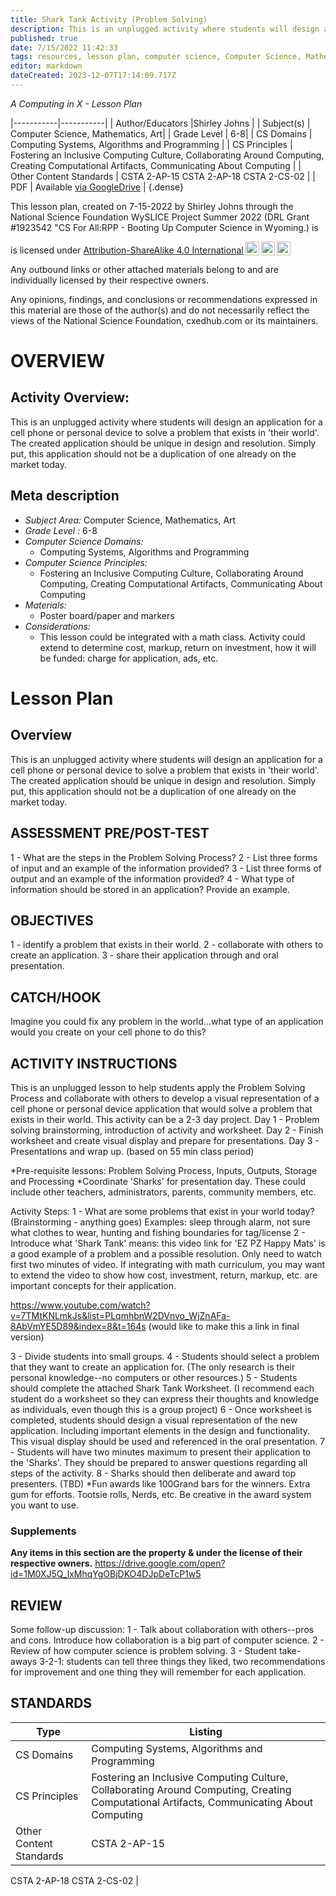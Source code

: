 ```yaml
---
title: Shark Tank Activity (Problem Solving)
description: This is an unplugged activity where students will design an application for a cell phone or personal device to solve a problem that exists in 'their world'.  The created application should be unique in design and resolution. Simply put, this application should not be a duplication of one already on the market today.
published: true
date: 7/15/2022 11:42:33
tags: resources, lesson plan, computer science, Computer Science, Mathematics, Art 
editor: markdown
dateCreated: 2023-12-07T17:14:09.717Z
---
```

*A Computing in X - Lesson Plan*

|-----------|-----------|
| Author/Educators |Shirley Johns |
| Subject(s) | Computer Science, Mathematics, Art|
| Grade Level | 6-8|
| CS Domains | Computing Systems, Algorithms and Programming |
| CS Principles | Fostering an Inclusive Computing Culture, Collaborating Around Computing, Creating Computational Artifacts, Communicating About Computing |
| Other Content Standards | CSTA 2-AP-15
CSTA 2-AP-18
CSTA 2-CS-02 | 
| PDF | Available [via GoogleDrive](https://drive.google.com/open?id=1erNf-_nhUTjrujksCxEvE9L-tK7PT7v5) |
{.dense}






This lesson plan, created on 7-15-2022 by Shirley Johns through the National Science Foundation WySLICE Project Summer 2022 (DRL Grant #1923542 "CS For All:RPP - Booting Up Computer Science in Wyoming.) is  <p xmlns:cc="http://creativecommons.org/ns#" >  is licensed under <a href="http://creativecommons.org/licenses/by-sa/4.0/?ref=chooser-v1" target="_blank" rel="license noopener noreferrer" style="display:inline-block;">Attribution-ShareAlike 4.0 International<img style="height:22px!important;margin-left:3px;vertical-align:text-bottom;" src="https://mirrors.creativecommons.org/presskit/icons/cc.svg?ref=chooser-v1"><img style="height:22px!important;margin-left:3px;vertical-align:text-bottom;" src="https://mirrors.creativecommons.org/presskit/icons/by.svg?ref=chooser-v1"><img style="height:22px!important;margin-left:3px;vertical-align:text-bottom;" src="https://mirrors.creativecommons.org/presskit/icons/sa.svg?ref=chooser-v1"></a></p>


Any outbound links or other attached materials belong to and are individually licensed by their respective owners. 


Any opinions, findings, and conclusions or recommendations expressed in this material are those of the author(s) and do not necessarily reflect the views of the National Science Foundation, cxedhub.com or its maintainers.


# OVERVIEW
## Activity Overview:  
This is an unplugged activity where students will design an application for a cell phone or personal device to solve a problem that exists in 'their world'.  The created application should be unique in design and resolution. Simply put, this application should not be a duplication of one already on the market today.
## Meta description
+ *Subject Area:* Computer Science, Mathematics, Art 
+ *Grade Level :* 6-8 
+ *Computer Science Domains:*
   + Computing Systems, Algorithms and Programming
+ *Computer Science Principles:*
   + Fostering an Inclusive Computing Culture, Collaborating Around Computing, Creating Computational Artifacts, Communicating About Computing
+ *Materials:* 
   + Poster board/paper and markers
+ *Considerations:*
   + This lesson could be integrated with a math class. Activity could extend to determine cost, markup, return on investment, how it will be funded: charge for application, ads, etc.


# Lesson Plan
## Overview
This is an unplugged activity where students will design an application for a cell phone or personal device to solve a problem that exists in 'their world'.  The created application should be unique in design and resolution. Simply put, this application should not be a duplication of one already on the market today.
## ASSESSMENT PRE/POST-TEST
1 - What are the steps in the Problem Solving Process?
2 - List three forms of input and an example of the information provided?
3 - List three forms of output and an example of the information provided?
4 - What type of information should be stored in an application? Provide an example.
## OBJECTIVES
1 - identify a problem that exists in their world.
2 - collaborate with others to create an application.
3 - share their application through and oral presentation.


## CATCH/HOOK
Imagine you could fix any problem in the world...what type of an application would you create on your cell phone to do this?


## ACTIVITY INSTRUCTIONS
This is an unplugged lesson to help students apply the Problem Solving Process and collaborate with others to develop a visual representation of a cell phone or personal device application that would solve a problem that exists in their world. This activity can be a 2-3 day project. Day 1 - Problem solving brainstorming, introduction of activity and worksheet. Day 2 - Finish worksheet and create visual display and prepare for presentations. Day 3 - Presentations and wrap up. (based on 55 min class period)


*Pre-requisite lessons: Problem Solving Process, Inputs, Outputs, Storage and Processing
*Coordinate 'Sharks' for presentation day. These could include other teachers, administrators, parents, community members, etc.


Activity Steps:
1 - What are some problems that exist in your world today? (Brainstorming - anything goes)
Examples: sleep through alarm, not sure what clothes to wear, hunting and fishing boundaries for tag/license
2 - Introduce what 'Shark Tank' means: this video link for 'EZ PZ Happy Mats' is a good example of a problem and a possible resolution. Only need to watch first two minutes of video. If integrating with math curriculum, you may want to extend the video to show how cost, investment, return, markup, etc. are important concepts for their application.


https://www.youtube.com/watch?v=7TMtKNLmkJs&list=PLqmhbnW2DVnvo_WjZnAFa-8AbVmYE5D89&index=8&t=164s (would like to make this a link in final version)


3 - Divide students into small groups.
4 - Students should select a problem that they want to create an application for. (The only research is their personal knowledge--no computers or other resources.)
5 - Students should complete the attached Shark Tank Worksheet. (I recommend each student do a worksheet so they can express their thoughts and knowledge as individuals, even though this is a group project)
6 - Once worksheet is completed, students should design a visual representation of the new application. Including important elements in the design and functionality. This visual display should be used and referenced in the oral presentation.
7 - Students will have two minutes maximum to present their application to the 'Sharks'. They should be prepared to answer questions regarding all steps of the activity. 
8 - Sharks should then deliberate and award top presenters. (TBD)
*Fun awards like 100Grand bars for the winners. Extra gum for efforts. Tootsie rolls, Nerds, etc. Be creative in the award system you want to use.


### Supplements
**Any items in this section are the property & under the license of their respective owners.**
https://drive.google.com/open?id=1M0XJ5Q_lxMhqYgOBjDKO4DJpDeTcP1w5




## REVIEW
Some follow-up discussion:
1 - Talk about collaboration with others--pros and cons. Introduce how collaboration is a big part of computer science.
2 - Review of how computer science is problem solving.
3 - Student take-aways 3-2-1: students can tell three things they liked, two recommendations for improvement and one thing they will remember for each application.
## STANDARDS        
| Type | Listing | 
|-----------|-----------|
| CS Domains  | Computing Systems, Algorithms and Programming|
| CS Principles   | Fostering an Inclusive Computing Culture, Collaborating Around Computing, Creating Computational Artifacts, Communicating About Computing|
| Other Content Standards | CSTA 2-AP-15
CSTA 2-AP-18
CSTA 2-CS-02  |